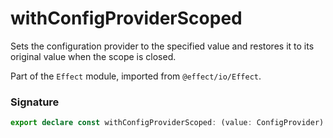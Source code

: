 # withConfigProviderScoped

Sets the configuration provider to the specified value and restores it to its original value
when the scope is closed.

Part of the `Effect` module, imported from `@effect/io/Effect`.

### Signature

```typescript
export declare const withConfigProviderScoped: (value: ConfigProvider) => Effect<Scope.Scope, never, void>
```
